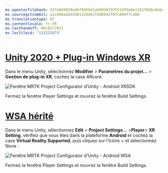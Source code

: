 ```yaml
---
ms.openlocfilehash: 437a8d4924edbf0d5b41ab6936f92551455ebe1161f826c6ebaf849465a10bcd
ms.sourcegitcommit: a1c086aa83d381129e62f9d8942f0fc889ffcab0
ms.translationtype: HT
ms.contentlocale: fr-FR
ms.lasthandoff: 08/05/2021
ms.locfileid: "115215873"
---
```

# <a name="unity-2020--windows-xr-plugin"></a>[Unity 2020 + Plug-in Windows XR](#tab/winxr)

Dans le menu Unity, sélectionnez **Modifier** > **Paramètres du projet...**  > **Gestion de plug-in XR**, cochez la case ARcore.

![Fenêtre MRTK Project Configurator d’Unity - Android XRSDK](../images/mr-learning-asa/asa-05-section3-step1-2-1-XRSDK-android.png)

Fermez la fenêtre Player Settings et rouvrez la fenêtre Build Settings.

# <a name="legacy-wsa"></a>[WSA hérité](#tab/wsa)

Dans le menu Unity, sélectionnez **Edit** > **Project Settings...**  >**Player**> **XR Setting**, vérifiez que vous êtes dans la plateforme **Android** et cochez la case **Virtual Reality Supported**, puis cliquez sur l’icône + et sélectionnez None :

![Fenêtre MRTK Project Configurator d’Unity - Android WSA](../images/mr-learning-asa/asa-05-section3-step1-2-1-Legacy.PNG)

Fermez la fenêtre Player Settings et rouvrez la fenêtre Build Settings.
